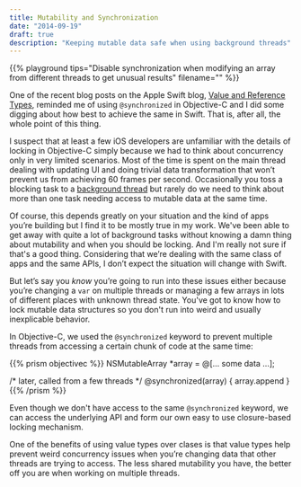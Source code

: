 ```yaml
---
title: Mutability and Synchronization
date: "2014-09-19"
draft: true
description: "Keeping mutable data safe when using background threads"
---
```


{{% playground tips="Disable synchronization when modifying an array from different threads to get unusual results" filename="" %}}

One of the recent blog posts on the Apple Swift blog, [Value and Reference Types](https://developer.apple.com/swift/blog/?id=10), reminded me of using `@synchronized` in Objective-C and I did some digging about how best to achieve the same in Swift. That is, after all, the whole point of this thing.

I suspect that at least a few iOS developers are unfamiliar with the details of locking in Objective-C simply because we had to think about concurrency only in very limited scenarios. Most of the time is spent on the main thread dealing with updating UI and doing trivial data transformation that won’t prevent us from achieving 60 frames per second. Occasionally you toss a blocking task to a [background thread](/background-threads/) but rarely do we need to think about more than one task needing access to mutable data at the same time.

Of course, this depends greatly on your situation and the kind of apps you’re building but I find it to be mostly true in my work. We've been able to get away with quite a lot of background tasks without knowing a damn thing about mutability and when you should be locking. And I'm really not sure if that's a good thing. Considering that we’re dealing with the same class of apps and the same APIs, I don’t expect the situation will change with Swift.

But let’s say you *know* you’re going to run into these issues either because you’re changing a `var` on multiple threads or managing a few arrays in lots of different places with unknown thread state. You've got to know how to lock mutable data structures so you don't run into weird and usually inexplicable behavior.

In Objective-C, we used the `@synchronized` keyword to prevent multiple threads from accessing a certain chunk of code at the same time:

{{% prism objectivec %}}
NSMutableArray *array = @[… some data …];

/* later, called from a few threads */
@synchronized(array) {
	array.append
}
{{% /prism %}}

Even though we don't have access to the same `@synchronized` keyword, we can access the underlying API and form our own easy to use closure-based locking mechanism.



One of the benefits of using value types over clases is that value types help prevent weird concurrency issues when you’re changing data that other threads are trying to access. The less shared mutability you have, the better off you are when working on multiple threads.
